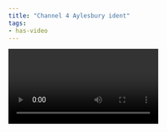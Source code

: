 ```yaml
---
title: "Channel 4 Aylesbury ident"
tags:
- has-video
---
```


<video controls scr="https://elaraks.github.io/dampcapital/ident.mp4">
</video>